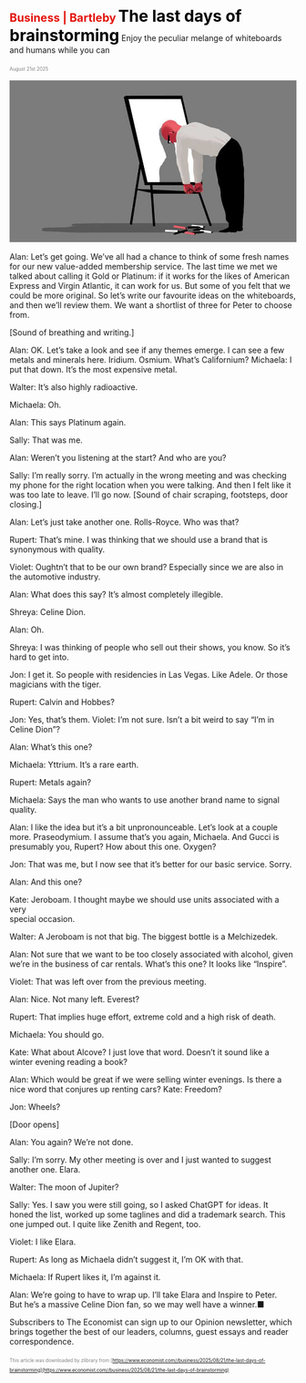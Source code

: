 <span style="color:#E3120B; font-size:14.9pt; font-weight:bold;">Business | Bartleby</span>
<span style="color:#000000; font-size:21.0pt; font-weight:bold;">The last days of brainstorming</span>
Enjoy the peculiar melange of whiteboards and humans while you can

<span style="color:#808080; font-size:6.2pt;">August 21st 2025</span>
  

![](../images/054_The_last_days_of_brainstorming/p0223_img01.jpeg)
  
Alan: Let’s get going. We’ve all had a chance to think of some fresh names  
for our new value-added membership service. The last time we met we  
talked about calling it Gold or Platinum: if it works for the likes of American  
Express and Virgin Atlantic, it can work for us. But some of you felt that we  
could be more original. So let’s write our favourite ideas on the whiteboards,  
and then we’ll review them. We want a shortlist of three for Peter to choose  
from.

[Sound of breathing and writing.]

Alan: OK. Let’s take a look and see if any themes emerge. I can see a few  
metals and minerals here. Iridium. Osmium. What’s Californium?
Michaela: I put that down. It’s the most expensive metal.

Walter: It’s also highly radioactive.

Michaela: Oh.

Alan: This says Platinum again.

Sally: That was me.

Alan: Weren’t you listening at the start? And who are you?

Sally: I’m really sorry. I’m actually in the wrong meeting and was checking  
my phone for the right location when you were talking. And then I felt like it  
was too late to leave. I’ll go now. [Sound of chair scraping, footsteps, door  
closing.]

Alan: Let’s just take another one. Rolls-Royce. Who was that?

Rupert: That’s mine. I was thinking that we should use a brand that is  
synonymous with quality.

Violet: Oughtn’t that to be our own brand? Especially since we are also in  
the automotive industry.

Alan: What does this say? It’s almost completely illegible.

Shreya: Celine Dion.

Alan: Oh.

Shreya: I was thinking of people who sell out their shows, you know. So it’s  
hard to get into.

Jon: I get it. So people with residencies in Las Vegas. Like Adele. Or those  
magicians with the tiger.

Rupert: Calvin and Hobbes?

Jon: Yes, that’s them.
Violet: I’m not sure. Isn’t a bit weird to say “I’m in Celine Dion”?

Alan: What’s this one?

Michaela: Yttrium. It’s a rare earth.

Rupert: Metals again?

Michaela: Says the man who wants to use another brand name to signal  
quality.

Alan: I like the idea but it’s a bit unpronounceable. Let’s look at a couple  
more. Praseodymium. I assume that’s you again, Michaela. And Gucci is  
presumably you, Rupert? How about this one. Oxygen?

Jon: That was me, but I now see that it’s better for our basic service. Sorry.

Alan: And this one?

Kate: Jeroboam. I thought maybe we should use units associated with a very  
special occasion.

Walter: A Jeroboam is not that big. The biggest bottle is a Melchizedek.

Alan: Not sure that we want to be too closely associated with alcohol, given  
we’re in the business of car rentals. What’s this one? It looks like “Inspire”.

Violet: That was left over from the previous meeting.

Alan: Nice. Not many left. Everest?

Rupert: That implies huge effort, extreme cold and a high risk of death.

Michaela: You should go.

Kate: What about Alcove? I just love that word. Doesn’t it sound like a  
winter evening reading a book?

Alan: Which would be great if we were selling winter evenings. Is there a  
nice word that conjures up renting cars?
Kate: Freedom?

Jon: Wheels?

[Door opens]

Alan: You again? We’re not done.

Sally: I’m sorry. My other meeting is over and I just wanted to suggest  
another one. Elara.

Walter: The moon of Jupiter?

Sally: Yes. I saw you were still going, so I asked ChatGPT for ideas. It  
honed the list, worked up some taglines and did a trademark search. This  
one jumped out. I quite like Zenith and Regent, too.

Violet: I like Elara.

Rupert: As long as Michaela didn’t suggest it, I’m OK with that.

Michaela: If Rupert likes it, I’m against it.

Alan: We’re going to have to wrap up. I’ll take Elara and Inspire to Peter.  
But he’s a massive Celine Dion fan, so we may well have a winner.■

Subscribers to The Economist can sign up to our Opinion newsletter, which  
brings together the best of our leaders, columns, guest essays and reader  
correspondence.

<span style="color:#808080; font-size:6.2pt;">This article was downloaded by zlibrary from [https://www.economist.com//business/2025/08/21/the-last-days-of-brainstorming](https://www.economist.com//business/2025/08/21/the-last-days-of-brainstorming)</span>